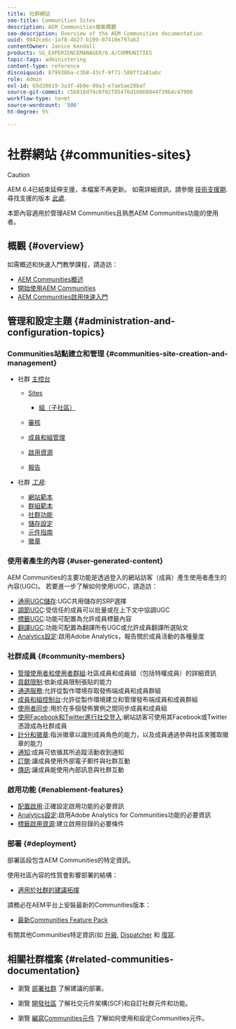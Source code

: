 ```yaml
---
title: 社群網站
seo-title: Communities Sites
description: AEM Communities檔案概觀
seo-description: Overview of the AEM Communities documentation
uuid: 9842ce6c-1af8-4b27-b199-07410e797ab2
contentOwner: Janice Kendall
products: SG_EXPERIENCEMANAGER/6.4/COMMUNITIES
topic-tags: administering
content-type: reference
discoiquuid: 8799386a-c3b8-43cf-9f71-580ff2a81abc
role: Admin
exl-id: b5d20819-3a3f-4b9e-99a3-e7ae5ae28baf
source-git-commit: c5b816d74c6f02f85476d16868844f39b4c47996
workflow-type: tm+mt
source-wordcount: '506'
ht-degree: 5%

---
```


# 社群網站 {#communities-sites}

>[!CAUTION]
>
>AEM 6.4已結束延伸支援，本檔案不再更新。 如需詳細資訊，請參閱 [技術支援期](https://helpx.adobe.com//tw/support/programs/eol-matrix.html). 尋找支援的版本 [此處](https://experienceleague.adobe.com/docs/).

本節內容適用於管理AEM Communities且熟悉AEM Communities功能的使用者。

## 概觀 {#overview}

如需概述和快速入門教學課程，請造訪：

* [AEM Communities概述](overview.md)
* [開始使用AEM Communities](getting-started.md)
* [AEM Communities啟用快速入門](getting-started-enablement.md)

## 管理和設定主題 {#administration-and-configuration-topics}

### Communities站點建立和管理 {#communities-site-creation-and-management}

* 社群 [主控台](consoles.md)

   * [Sites](sites-console.md)

      * [組（子社區）](groups.md)
   * [審核](moderation.md)
   * [成員和組管理](members.md)
   * [啟用資源](resources.md)
   * [報告](reports.md)


* 社群 [*工具*](tools.md):

   * [網站範本](sites.md)
   * [群組範本](tools-groups.md)
   * [社群功能](functions.md)
   * [儲存設定](srp-config.md)
   * [元件指南](components-guide.md)
   * [徽章](badges.md)


### 使用者產生的內容 {#user-generated-content}

AEM Communities的主要功能是透過登入的網站訪客（成員）產生使用者產生的內容(UGC)。 若要進一步了解如何使用UGC，請造訪：

* [通用UGC儲存](working-with-srp.md):UGC共用儲存的SRP選擇
* [調節UGC](moderate-ugc.md):受信任的成員可以批量或在上下文中協調UGC
* [標籤UGC](tag-ugc.md):功能可配置為允許成員標籤內容
* [翻譯UGC](translate-ugc.md):功能可配置為翻譯所有UGC或允許成員翻譯所選貼文
* [Analytics設定](analytics.md):啟用Adobe Analytics，報告關於成員活動的各種量度

### 社群成員 {#community-members}

* [管理使用者和使用者群組](users.md):社區成員和成員組（包括特權成員）的詳細資訊
* [貢獻限制](limits.md):依新成員限制張貼的能力
* [通道服務](deploy-communities.md#tunnel-service-on-author):允許從製作環境存取發佈端成員和成員群組
* [成員和組控制台](members.md):允許從製作環境建立和管理發布端成員和成員群組
* [使用者同步](sync.md):用於在多個發佈實例之間同步成員和成員組
* [使用Facebook和Twitter進行社交登入](social-login.md):網站訪客可使用其Facebook或Twitter憑證成為社群成員
* [計分和徽章](implementing-scoring.md):指派徽章以識別成員角色的能力，以及成員通過參與社區來獲取徽章的能力
* [通知](notifications.md):成員可依循其所追蹤活動收到通知
* [訂閱](subscriptions.md):讓成員使用外部電子郵件與社群互動
* [傳訊](messaging.md):讓成員能使用內部訊息與社群互動

### 啟用功能 {#enablement-features}

* [配置啟用](enablement.md):正確設定啟用功能的必要資訊
* [Analytics設定](analytics.md):啟用Adobe Analytics for Communities功能的必要資訊
* [標籤啟用資源](tag-resources.md):建立啟用目錄的必要條件

### 部署 {#deployment}

部署區段包含AEM Communities的特定資訊。

使用社區內容的性質會影響部署的結構：

* [適用於社群的建議拓撲](topologies.md)

請務必在AEM平台上安裝最新的Communities版本：

* [最新Communities Feature Pack](deploy-communities.md#latestfeaturepack)

有關其他Communities特定資訊(如 [升級](upgrade.md), [Dispatcher](dispatcher.md) 和 [復寫](deploy-communities.md#replication-agents-on-author).

## 相關社群檔案 {#related-communities-documentation}

* 瀏覽 [部署社群](deploy-communities.md) 了解建議的部署。

* 瀏覽 [開發社區](communities.md) 了解社交元件架構(SCF)和自訂社群元件和功能。

* 瀏覽 [編寫Communities元件](author-communities.md) 了解如何使用和設定Communities元件。
